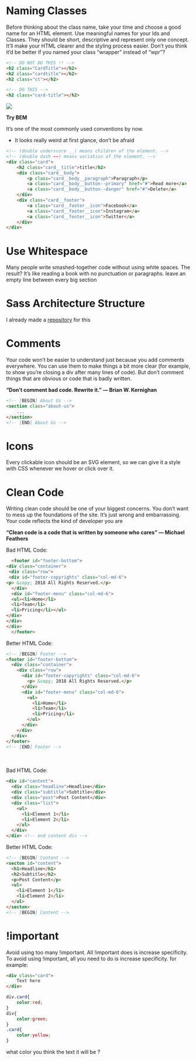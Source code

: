 # Naming Classes

Before thinking about the class name, take your time and choose a good name for an HTML element.
Use meaningful names for your Ids and Classes. They should be short, descriptive and represent only one concept. It’ll make your HTML clearer and the styling process easier.
Don’t you think it’d be better if you named your class “wrapper” instead of “wpr”?

```html
<!-- DO NOT DO THIS !! -->
<h2 class="CardTitle"></h2>
<h2 class="cardtitle"></h2>
<h2 class="ct"></h2>

<!-- DO THIS -->
<h2 class="card-title"></h2>
```

<img src="https://miro.medium.com/max/640/1*RrFFM_EwTp3RVKUFuViqFw.gif" />

**Try BEM**

It’s one of the most commonly used conventions by now.

- It looks really weird at first glance, don’t be afraid

```html
<!-- (double underscore __) means children of the element. -->
<!-- (double dash --) means variation of the element. -->
<div class="card">
	<h2 class="card__title">title</h2>
	<div class="card__body">
		<p class="card__body__paragraph">Paragraph</p>
		<a class="card__body__button--primary" href="#">Read more</a>
		<a class="card__body__button--danger" href="#">Delete</a>
	</div>
	<div class="card__footer">
		<a class="card__footer__icon">Facebook</a>
		<a class="card__footer__icon">Instagram</a>
		<a class="card__footer__icon">Twitter</a>
	</div>
</div>
```
# Use Whitespace
Many people write smashed-together code without using white spaces.
The result? It’s like reading a book with no punctuation or paragraphs.
leave an empty line between every big section

# Sass Architecture Structure

I already made a <a href="https://github.com/0x1e0000/sass-structure.git">repository</a> for this

# Comments
Your code won’t be easier to understand just because you add comments everywhere.
You can use them to make things a bit more clear (for example, to show you’re closing a div after many lines of code).
But don’t comment things that are obvious or code that is badly written.

**“Don’t comment bad code. Rewrite it.” — Brian W. Kernighan**

```html
<!-- [BEGIN] About Us -->
<section class="about-us">
	...
</section>
<!-- [END] About Us -->
```

# Icons
Every clickable icon should be an SVG element, so we can give it a style with CSS whenever we hover or click over it.

# Clean Code
Writing clean code should be one of your biggest concerns.
You don’t want to mess up the foundations of the site. It’s just wrong and embarrassing.
Your code reflects the kind of developer you are

**“Clean code is a code that is written by someone who cares” — Michael Feathers**


Bad HTML Code:
```html
  <footer id="footer-bottom">
<div class="container">
 <div class="row">
 <div id="footer-copyrights" class="col-md-6">
<p> &copy; 2018 All Rights Reserved.</p>
  </div>
  <div id="footer-menu" class="col-md-6">
  <ul><li>Home</li>
  <li>Team</li>
  <li>Pricing</li></ul>
</div>
</div>
</div>
  </footer>
```

Better HTML Code:

```html
<!-- [BEGIN] Footer -->
<footer id="footer-bottom">
  <div class="container">
    <div class="row">
      <div id="footer-copyrights" class="col-md-6">
        <p> &copy; 2018 All Rights Reserved.</p>
      </div>
      <div id="footer-menu" class="col-md-6">
        <ul>
          <li>Home</li>
          <li>Team</li>
          <li>Pricing</li>
        </ul>
      </div>
    </div>
  </div>
</footer>
<!-- [END] Footer -->
```
<br /><br />
Bad HTML Code:
```html
<div id="content">
  <div class="headline">Headline</div>
  <div class="subtitle">Subtitle</div>
  <div class="post">Post Content</div>
  <div class="list"> 
    <ul> 
      <li>Element 1</li> 
      <li>Element 2</li>
    </ul> 
  </div>
</div> <!-- end content div -->
```

Better HTML Code:

```html
<!-- [BEGIN] Content -->
<secton id="content">
  <h1>Headline</h1>
  <h2>Subtitle</h2>
  <p>Post Content</p>
  <ul> 
    <li>Element 1</li> 
    <li>Element 2</li>
  </ul> 
</secton>
<!-- [BEGIN] Content -->
```
# !important
Avoid using too many !important.
All !important does is increase specificity.
To avoid using !important, all you need to do is increase specificity.
for example:
```html
<div class="card">
	Text here
</div>
```
```css
div.card{
	color:red;
}
div{
	color:green;
}
.card{
	color:yellow;
}
```
what color you think the text it will be ?
